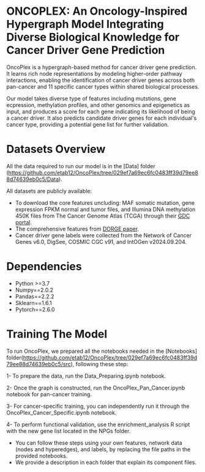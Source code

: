 # ONCOPLEX: An Oncology-Inspired Hypergraph Model Integrating Diverse Biological Knowledge for Cancer Driver Gene Prediction
OncoPlex is a hypergraph-based method for cancer driver gene prediction. It learns rich node representations by modeling higher-order pathway interactions, enabling the identification of cancer driver genes across both pan-cancer and 11 specific cancer types within shared biological processes.

Our model takes diverse type of features including mutstions, gene ecpression, methylation profiles, and other genomics and epigenetics as input, and produces a score for each gene indicating its likelihood of being a cancer driver. It also predicts candidate driver genes for each individual's cancer type, providing a potential gene list for further validation.

# Datasets Overview 
All the data required to run our model is in the [Data] folder (https://github.com/etab12/OncoPlex/tree/029ef7a69ec6fc0483ff39d79ee88d74639eb0c5/Data). 

All datasets are publicly available:
 - To download the core features uncluding: MAF somatic mutation, gene expression FPKM normal and tumor files, and Illumina DNA methylation 450K files from The Cancer Genome Atlas (TCGA) through their
   [GDC portal](https://portal.gdc.cancer.gov/).
 - The comprehensive features from [DORGE paper](https://www.science.org/doi/10.1126/sciadv.aba6784).
 - Cancer driver gene labels were collected from the Network of Cancer Genes v6.0, DigSee, COSMIC CGC v91, and IntOGen v2024.09.204. 

# Dependencies 
 - Python >=3.7
 - Numpy==2.0.2
 - Pandas==2.2.2
 - Sklearn==1.6.1
 - Pytorch==2.6.0
 
   

# Training The Model
To run OncoPlex, we prepared all the notebooks needed in the [Notebooks] folder(https://github.com/etab12/OncoPlex/tree/029ef7a69ec6fc0483ff39d79ee88d74639eb0c5/src), following these step:


  1- To prepare the data, run the Data_Preparing.ipynb notebook. 

  2- Once the graph is constructed, run the OncoPlex_Pan_Cancer.ipynb notebook for pan-cancer training.

  3- For cancer-specific training, you can independently run it through the OncoPlex_Cancer_Specific.ipynb notebook.

  4- To perform functional validation, use the enrichment_analysis R script with the new gene list located in the NPGs folder.

* You can follow these steps using your own features, network data (nodes and hyperedges), and labels, by replacing the file paths in the provided notebooks. 
* We provide a description in each folder that explain its component files. 


